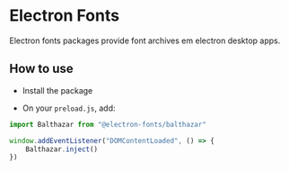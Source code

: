 # Electron Fonts

Electron fonts packages provide font archives em electron desktop apps.

## How to use

* Install the package

* On your `preload.js`, add:

```ts
import Balthazar from "@electron-fonts/balthazar"

window.addEventListener("DOMContentLoaded", () => {
    Balthazar.inject()
})
```